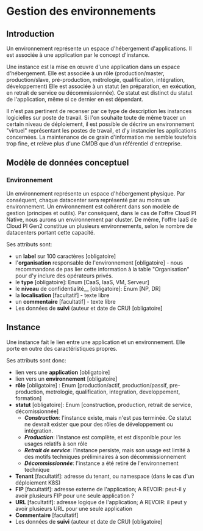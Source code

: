 # Gestion des environnements


## Introduction

Un environnement représente un espace d'hébergement d'applications.
Il est associée à une application par le concept d'instance.

Une instance est la mise en œuvre d'une application dans un espace d'hébergement.
Elle est associée à un rôle (production/master, production/slave, pré-production, métrologie, qualification, intégration, développement)
Elle est associée à un statut (en préparation, en exécution, en retrait de service ou décommissionnée).
Ce statut est distinct du statut de l'application, même si ce dernier en est dépendant.

Il n'est pas pertinent de recenser par ce type de description les instances logicielles sur poste de travail.
Si l'on souhaite toute de même tracer un certain niveau de déploiement, il est possible de décrire un environnement "virtuel" représentant les postes de travail, et d'y instancier les applications concernées.
La maintenance de ce grain d'information me semble toutefois trop fine, et relève plus d'une CMDB que d'un référentiel d'entreprise.

## Modèle de données conceptuel

### Environnement

Un environnement représente un espace d'hébergement physique.
Par conséquent, chaque datacenter sera représenté par au moins un environnement.
Un environnement est cohérent dans son modèle de gestion (principes et outils).
Par conséquent, dans le cas de l'offre Cloud PI Native, nous aurons un environnement par cluster.
De même, l'offre IaaS de Cloud PI Gen2 constitue un plusieurs environnements, selon le nombre de datacenters portant cette capacité.

Ses attributs sont:
- un __label__ sur 100 caractères [obligatoire]
- l'__organisation__ responsable de l'environnement  [obligatoire] - nous recommandons de pas lier cette information à la table "Organisation" pour d'y inclure des opérateurs privés.
- le __type__ [obligatoire]: Enum [CaaS, IaaS, VM, Serveur]
- le __niveau__ de confidentialité__ [obligatoire]: Enum [NP, DR]
- la __localisation__ [facultatif] - texte libre
- un __commentaire__ [facultatif] - texte libre
- Les données de __suivi__ (auteur et date de CRU) [obligatoire]

## Instance

Une instance fait le lien entre une application et un environnement.
Elle porte en outre des caractéristiques propres.

Ses attributs sont donc:
- lien vers une __application__ [obligatoire]
- lien vers un __environnement__ [obligatoire]
- __rôle__ [obligatoire] : Enum [production/actif, production/passif, pre-production, metrologie, qualification, integration, developpement, formation]
- __statut__ [obligatoire]: Enum [construction, production, retrait de service, décomissionnée]
	- **_Construction_**: l'instance existe, mais n'est pas terminée. Ce statut ne devrait exister que pour des rôles de développement ou intégration.
	- **_Production_**: l'instance est complète, et est disponible pour les usages relatifs à son rôle
	- **_Retrait de service_**: l'instance persiste, mais son usage est limité à des motifs techniques préliminaires à son décommissionnement
	- **_Décommissionnée_**: l'instance a été retiré de l'environnement technique
- __Tenant__ [facultatif]: adresse du tenant, ou namespace (dans le cas d'un déploiement K8S)
- __FIP__ [facultatif]: adresse externe de l'application; A REVOIR: peut-il y avoir plusieurs FIP pour une seule application ?
- __URL__ [facultatif]: adresse logique de l'application; A REVOIR: il peut y avoir plusieurs URL pour une seule application
- __Commentaire__ [facultatif]
- Les données de __suivi__ (auteur et date de CRU) [obligatoire]
